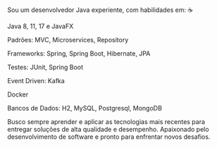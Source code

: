 
Sou um desenvolvedor Java experiente, com habilidades em: ☕

Java 8, 11, 17 e JavaFX

Padrões: MVC, Microservices, Repository

Frameworks: Spring, Spring Boot, Hibernate, JPA

Testes: JUnit, Spring Boot

Event Driven: Kafka

Docker

Bancos de Dados: H2, MySQL, Postgresql, MongoDB

Busco sempre aprender e aplicar as tecnologias mais recentes para entregar soluções de alta qualidade e desempenho. Apaixonado pelo desenvolvimento de software e pronto para enfrentar novos desafios.
